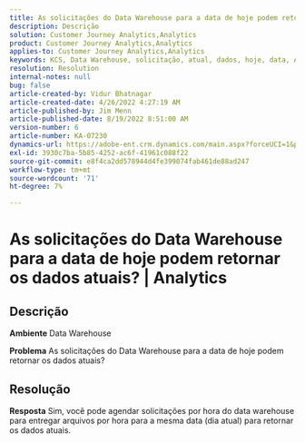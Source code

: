 ```yaml
---
title: As solicitações do Data Warehouse para a data de hoje podem retornar os dados atuais? | Analytics
description: Descrição
solution: Customer Journey Analytics,Analytics
product: Customer Journey Analytics,Analytics
applies-to: Customer Journey Analytics,Analytics
keywords: KCS, Data Warehouse, solicitação, atual, dados, hoje, data, Analytics
resolution: Resolution
internal-notes: null
bug: false
article-created-by: Vidur Bhatnagar
article-created-date: 4/26/2022 4:27:19 AM
article-published-by: Jim Menn
article-published-date: 8/19/2022 8:51:00 AM
version-number: 6
article-number: KA-07230
dynamics-url: https://adobe-ent.crm.dynamics.com/main.aspx?forceUCI=1&pagetype=entityrecord&etn=knowledgearticle&id=2f170927-19c5-ec11-a7b6-0022480a1004
exl-id: 3930c7ba-5b85-4252-ac6f-41961c088f22
source-git-commit: e8f4ca2dd578944d4fe399074fab461de88ad247
workflow-type: tm+mt
source-wordcount: '71'
ht-degree: 7%

---
```


# As solicitações do Data Warehouse para a data de hoje podem retornar os dados atuais? | Analytics

## Descrição


<b>Ambiente</b>
Data Warehouse

<b>Problema</b>
As solicitações do Data Warehouse para a data de hoje podem retornar os dados atuais?


## Resolução


<b>Resposta</b>
Sim, você pode agendar solicitações por hora do data warehouse para entregar arquivos por hora para a mesma data (dia atual) para retornar os dados atuais.
